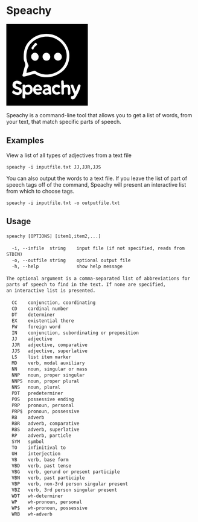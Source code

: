 # Speachy

![Speachy](speachy.png "Speachy")

Speachy is a command-line tool that allows you to get a list of words, from your text,
that match specific parts of speech.

## Examples

View a list of all types of adjectives from a text file

```
speachy -i inputfile.txt JJ,JJR,JJS
```

You can also output the words to a text file. If you leave the list of part of speech tags off of the command, Speachy
will present an interactive list from which to choose tags.

```
speachy -i inputfile.txt -o outputfile.txt
```

## Usage

```
speachy [OPTIONS] [item1,item2,...]

  -i, --infile  string    input file (if not specified, reads from STDIN)
  -o, --outfile string    optional output file
  -h, --help              show help message

The optional argument is a comma-separated list of abbreviations for
parts of speech to find in the text. If none are specified,
an interactive list is presented.

  CC    conjunction, coordinating
  CD    cardinal number
  DT    determiner
  EX    existential there
  FW    foreign word
  IN    conjunction, subordinating or preposition
  JJ    adjective
  JJR   adjective, comparative
  JJS   adjective, superlative
  LS    list item marker
  MD    verb, modal auxiliary
  NN    noun, singular or mass
  NNP   noun, proper singular
  NNPS  noun, proper plural
  NNS   noun, plural
  PDT   predeterminer
  POS   possessive ending
  PRP   pronoun, personal
  PRP$  pronoun, possessive
  RB    adverb
  RBR   adverb, comparative
  RBS   adverb, superlative
  RP    adverb, particle
  SYM   symbol
  TO    infinitival to
  UH    interjection
  VB    verb, base form
  VBD   verb, past tense
  VBG   verb, gerund or present participle
  VBN   verb, past participle
  VBP   verb, non-3rd person singular present
  VBZ   verb, 3rd person singular present
  WDT   wh-determiner
  WP    wh-pronoun, personal
  WP$   wh-pronoun, possessive
  WRB   wh-adverb
```
